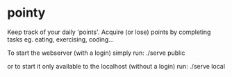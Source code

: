 pointy
======

Keep track of your daily 'points'. Acquire (or lose) points by completing tasks eg. eating, exercising, coding...

To start the webserver (with a login) simply run:
    ./serve public

or to start it only available to the localhost (without a login) run:
    ./serve local
